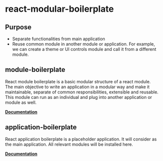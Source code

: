 # react-modular-boilerplate

## **Purpose**

- Separate functionalities from main application
- Reuse common module in another module or application. For example, we can create a theme or UI controls module and call it from a different module.

## **module-boilerplate**
React module boilerplate is a basic modular structure of a react module. The main objective to write an application in a modular way and make it maintainable, separate of common responsibilities, extensible and reusable. This module can run as an individual and plug into another application or module as well.

[**Documentation**](https://github.com/mdrajibul/react-modular-boilerplate/blob/master/module-boilerplate/README.md) 


## **application-boilerplate**
React application boilerplate is a placeholder application. It will consider as the main application. All relevant modules will be installed here. 

[**Documentation**](https://github.com/mdrajibul/react-modular-boilerplate/blob/master/application-boilerplate/README.md) 